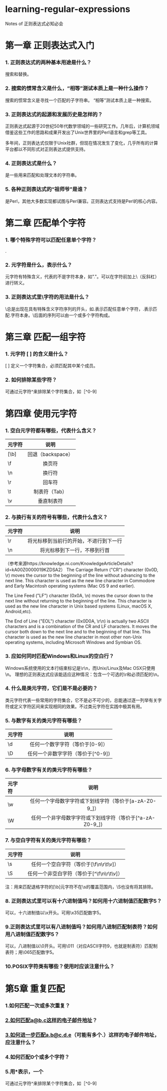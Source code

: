 # learning-regular-expressions
Notes of 正则表达式必知必会

# 第一章 正则表达式入门
### 1. 正则表达式的两种基本用途是什么？
搜索和替换。

### 2. 搜索的惯常含义是什么，“相等”测试本质上是一种什么操作？
搜索的惯常含义是寻找一个匹配的子字符串。
“相等”测试本质上是一种搜索。

### 3. 正则表达式的起源和发展历史是怎样的？
正则表达式起源于20世纪50年代数学领域的一些研究工作。几年后，计算机领域借鉴这些工作的思路和成果开发出了Unix世界里的Perl语言和grep等工具。

多年间，正则表达式仅限于Unix社群，但现在情况发生了变化，几乎所有的计算平台都以不同形式对正则表达式提供支持。

### 4. 正则表达式是什么？
是一些用来匹配和处理文本的字符串。

### 5. 各种正则表达式的“祖师爷”是谁？
是Perl，其他大多数实现都试图与Perl兼容。正则表达式支持是Perl的核心内容。


# 第二章 匹配单个字符
### 1. 哪个特殊字符可以匹配任意单个字符？
.
### 2. 元字符是什么，表示什么？
元字符有特殊含义，代表的不是字符本身，如"."。可以在字符前加上\（反斜杠）进行转义。
### 3. 正则表达式里\字符的用法是什么？
\总是出现在具有特殊含义字符序列的开头，如.表示匹配任意单个字符，\.表示匹配.字符本身。\后面的序列可以由一个或多个字符构成。

# 第三章 匹配一组字符
### 1. 元字符 [ ] 的含义是什么？
[ ] 定义一个字符集合，必须匹配其中某个成员。
### 2. 如何排除某些字符？
可通过元字符^来排除某个字符集合，如［^0-9]
# 第四章 使用元字符
### 1. 空白元字符都有哪些，代表什么含义？
| 元字符          | 说明               |
| :------------- | :----------------:| 
| [\b]            | 回退（backspace）   | 
| \f             | 换页符              |
| \n             | 换行符              |
| \r             | 回车符              |
| \t             | 制表符（Tab）        |
| \v             | 垂直制表符           |


### 2. 与换行有关的符号有哪些，代表什么含义？
| 元字符          | 说明               |
| :------------- | :----------------:| 
| \r             | 将光标移到当前行的开始，不进行到下一行   | 
| \n             | 将光标移到下一行，不移到行首   | 

（参考来源https://knowledge.ni.com/KnowledgeArticleDetails?id=kA00Z0000019KZDSA2）
The Carriage Return ("CR") character (0x0D, \r) moves the cursor to the beginning of the line without advancing to the next line. This character is used as the new line character in Commodore and Early Macintosh operating systems (Mac OS 9 and earlier).

 The Line Feed ("LF") character (0x0A, \n) moves the cursor down to the next line without returning to the beginning of the line. This character is used as the new line character in Unix based systems (Linux, macOS X, Android,etc).

 The End of Line ("EOL") character (0x0D0A, \r\n) is actually two ASCII characters and is a combination of the CR and LF characters. It moves the cursor both down to the next line and to the beginning of that line. This character is used as the new line character in most other non-Unix operating systems, including Microsoft Windows and Symbian OS.
 
 ### 3. 应如何同时匹配Windows和Linux的空白行？
 Windows系统使用的文本行结束标记是\r\n，而Unix/Linux及Mac OSX只使用\n。
 理想的正则表达式应该能适应这种情况：包含一个可选的\r和必须匹配的\n。
 ### 4. 什么是类元字符，它们是不是必要的？
 类元字符代表一些常用的字符集合，它不是必不可少的，总能通过逐一列举有关字符或定义字符区间来实现相同的效果。不过类元字符在实践中极其有用。
 ### 5. 与数字有关的类元字符有哪些？
| 元字符          | 说明               |
| :------------- | :----------------:| 
| \d             | 任何一个数字字符（等价于[0-9]）   | 
| \D             | 任何一个非数字字符（等价于[^0-9]) |
 ### 6. 与字母数字有关的类元字符有哪些？
| 元字符          | 说明               |
| :------------- | :----------------:| 
| \w             | 任何一个字母数字字符或下划线字符（等价于[a-zA-Z0-9_]）   | 
| \W             | 任何一个非字母数字字符或下划线字符（等价于[^a-zA-Z0-9_]) |
 ### 7. 与空白字符有关的类元字符有哪些？
| 元字符          | 说明               |
| :------------- | :----------------:| 
| \s             | 任何一个空白字符（等价于[\f\n\r\t\v]）   | 
| \S             | 任何一个非空白字符（等价于[^\f\n\r\t\v]）  |

注：用来匹配退格字符的[\b]元字符不在\s的覆盖范围内，\S也没有将其排除。
### 8. 正则表达式里可以有十六进制值吗？如何用十六进制值匹配数字5？
可以，十六进制值以\x开头。可用\x35匹配数字5。
### 9.正则表达式里可以有八进制值吗？如何用八进制匹配制表符？如何用八进制值匹配数字5？
可以，八进制值以\0开头。可用\011（对应ASCII字符9，也就是制表符）匹配制表符；用\065匹配数字5。
### 10.POSIX字符类有哪些？使用时应该注意什么？

# 第5章 重复匹配
### 1.如何匹配一次或多次重复？

### 2.如何匹配a@b.c这样的电子邮件地址？
 
### 3.如何进一步匹配a.b@c.d.e（可能有多个.）这样的电子邮件地址，应注意什么？

### 4.如何匹配0个或多个字符？

### 5.用\*表示，一个
可通过元字符^来排除某个字符集合，如［^0-9]
